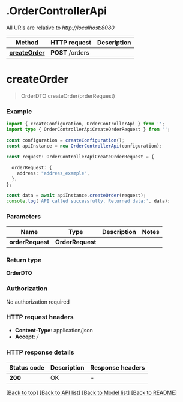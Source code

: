 # .OrderControllerApi

All URIs are relative to *http://localhost:8080*

Method | HTTP request | Description
------------- | ------------- | -------------
[**createOrder**](OrderControllerApi.md#createOrder) | **POST** /orders | 


# **createOrder**
> OrderDTO createOrder(orderRequest)


### Example


```typescript
import { createConfiguration, OrderControllerApi } from '';
import type { OrderControllerApiCreateOrderRequest } from '';

const configuration = createConfiguration();
const apiInstance = new OrderControllerApi(configuration);

const request: OrderControllerApiCreateOrderRequest = {
  
  orderRequest: {
    address: "address_example",
  },
};

const data = await apiInstance.createOrder(request);
console.log('API called successfully. Returned data:', data);
```


### Parameters

Name | Type | Description  | Notes
------------- | ------------- | ------------- | -------------
 **orderRequest** | **OrderRequest**|  |


### Return type

**OrderDTO**

### Authorization

No authorization required

### HTTP request headers

 - **Content-Type**: application/json
 - **Accept**: */*


### HTTP response details
| Status code | Description | Response headers |
|-------------|-------------|------------------|
**200** | OK |  -  |

[[Back to top]](#) [[Back to API list]](README.md#documentation-for-api-endpoints) [[Back to Model list]](README.md#documentation-for-models) [[Back to README]](README.md)


